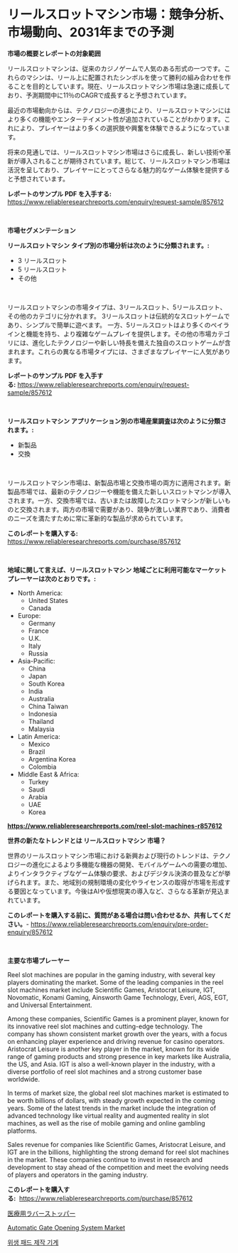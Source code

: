 <p><h1>リールスロットマシン市場：競争分析、市場動向、2031年までの予測</h1></p><p><strong>市場の概要とレポートの対象範囲</strong></p>
<p><p>リールスロットマシンは、従来のカジノゲームで人気のある形式の一つです。これらのマシンは、リール上に配置されたシンボルを使って勝利の組み合わせを作ることを目的としています。現在、リールスロットマシン市場は急速に成長しており、予測期間中に11％のCAGRで成長すると予想されています。</p><p>最近の市場動向からは、テクノロジーの進歩により、リールスロットマシンにはより多くの機能やエンターテイメント性が追加されていることがわかります。これにより、プレイヤーはより多くの選択肢や興奮を体験できるようになっています。</p><p>将来の見通しでは、リールスロットマシン市場はさらに成長し、新しい技術や革新が導入されることが期待されています。総じて、リールスロットマシン市場は活況を呈しており、プレイヤーにとってさらなる魅力的なゲーム体験を提供すると予想されています。</p></p>
<p><strong>レポートのサンプル PDF を入手する:</strong> <a href="https://www.reliableresearchreports.com/enquiry/request-sample/857612">https://www.reliableresearchreports.com/enquiry/request-sample/857612</a></p>
<p>&nbsp;</p>
<p><strong>市場セグメンテーション</strong></p>
<p><strong>リールスロットマシン タイプ別の市場分析は次のように分類されます。:</strong></p>
<p><ul><li>3 リールスロット</li><li>5 リールスロット</li><li>その他</li></ul></p>
<p>&nbsp;</p>
<p><p>リールスロットマシンの市場タイプは、3リールスロット、5リールスロット、その他のカテゴリに分かれます。 3リールスロットは伝統的なスロットゲームであり、シンプルで簡単に遊べます。 一方、5リールスロットはより多くのペイラインと機能を持ち、より複雑なゲームプレイを提供します。その他の市場カテゴリには、進化したテクノロジーや新しい特長を備えた独自のスロットゲームが含まれます。これらの異なる市場タイプには、さまざまなプレイヤーに人気があります。</p></p>
<p><strong>レポートのサンプル PDF を入手する:</strong>&nbsp;<a href="https://www.reliableresearchreports.com/enquiry/request-sample/857612">https://www.reliableresearchreports.com/enquiry/request-sample/857612</a></p>
<p>&nbsp;</p>
<p><strong> リールスロットマシン アプリケーション別の市場産業調査は次のように分類されます。:</strong></p>
<p><ul><li>新製品</li><li>交換</li></ul></p>
<p>&nbsp;</p>
<p><p>リールスロットマシン市場は、新製品市場と交換市場の両方に適用されます。新製品市場では、最新のテクノロジーや機能を備えた新しいスロットマシンが導入されます。一方、交換市場では、古いまたは故障したスロットマシンが新しいものと交換されます。両方の市場で需要があり、競争が激しい業界であり、消費者のニーズを満たすために常に革新的な製品が求められています。</p></p>
<p><strong>このレポートを購入する:</strong>&nbsp; <a href="https://www.reliableresearchreports.com/purchase/857612">https://www.reliableresearchreports.com/purchase/857612</a></p>
<p>&nbsp;</p>
<p><strong>地域に関して言えば、リールスロットマシン 地域ごとに利用可能なマーケットプレーヤーは次のとおりです。:</strong></p>
<p><ul>
    <li>
        North America:
        <ul>
            <li>United States</li>
            <li>Canada</li>
        </ul>
    </li>
    <li>
        Europe:
        <ul>
            <li>Germany</li>
            <li>France</li>
            <li>U.K.</li>
            <li>Italy</li>
            <li>Russia</li>
        </ul>
    </li>
    <li>
        Asia-Pacific:
        <ul>
            <li>China</li>
            <li>Japan</li>
            <li>South Korea</li>
            <li>India</li>
            <li>Australia</li>
            <li>China Taiwan</li>
            <li>Indonesia</li>
            <li>Thailand</li>
            <li>Malaysia</li>
        </ul>
    </li>
    <li>
        Latin America:
        <ul>
            <li>Mexico</li>
            <li>Brazil</li>
            <li>Argentina Korea</li>
            <li>Colombia</li>
        </ul>
    </li>
    <li>
        Middle East & Africa:
        <ul>
            <li>Turkey</li>
            <li>Saudi</li>
            <li>Arabia</li>
            <li>UAE</li>
            <li>Korea</li>
        </ul>
    </li>
    </ul></p>
<p><strong><a href="https://www.reliableresearchreports.com/reel-slot-machines-r857612">https://www.reliableresearchreports.com/reel-slot-machines-r857612</a></strong>&nbsp;</p>
<p><strong>世界の新たなトレンドとは リールスロットマシン 市場？</strong></p>
<p><p>世界のリールスロットマシン市場における新興および現行のトレンドは、テクノロジーの進化によるより多機能な機器の開発、モバイルゲームへの需要の増加、よりインタラクティブなゲーム体験の要求、およびデジタル決済の普及などが挙げられます。また、地域別の規制環境の変化やライセンスの取得が市場を形成する要因となっています。今後はAIや仮想現実の導入など、さらなる革新が見込まれています。</p></p>
<p><strong>このレポートを購入する前に、質問がある場合は問い合わせるか、共有してください。</strong>- <a href="https://www.reliableresearchreports.com/enquiry/pre-order-enquiry/857612">https://www.reliableresearchreports.com/enquiry/pre-order-enquiry/857612</a></p>
<p>&nbsp;</p>
<p><strong>主要な市場プレーヤー</strong></p>
<p><p>Reel slot machines are popular in the gaming industry, with several key players dominating the market. Some of the leading companies in the reel slot machines market include Scientific Games, Aristocrat Leisure, IGT, Novomatic, Konami Gaming, Ainsworth Game Technology, Everi, AGS, EGT, and Universal Entertainment.</p><p>Among these companies, Scientific Games is a prominent player, known for its innovative reel slot machines and cutting-edge technology. The company has shown consistent market growth over the years, with a focus on enhancing player experience and driving revenue for casino operators. Aristocrat Leisure is another key player in the market, known for its wide range of gaming products and strong presence in key markets like Australia, the US, and Asia. IGT is also a well-known player in the industry, with a diverse portfolio of reel slot machines and a strong customer base worldwide.</p><p>In terms of market size, the global reel slot machines market is estimated to be worth billions of dollars, with steady growth expected in the coming years. Some of the latest trends in the market include the integration of advanced technology like virtual reality and augmented reality in slot machines, as well as the rise of mobile gaming and online gambling platforms.</p><p>Sales revenue for companies like Scientific Games, Aristocrat Leisure, and IGT are in the billions, highlighting the strong demand for reel slot machines in the market. These companies continue to invest in research and development to stay ahead of the competition and meet the evolving needs of players and operators in the gaming industry.</p></p>
<p><strong>このレポートを購入する:</strong>&nbsp;&nbsp;<a href="https://www.reliableresearchreports.com/purchase/857612">https://www.reliableresearchreports.com/purchase/857612</a></p>
<p><p><a href="https://medium.com/@lewisbechtelar1964/%E5%8C%BB%E7%99%82%E7%94%A8%E3%83%A9%E3%83%90%E3%83%BC%E3%82%B9%E3%83%88%E3%83%83%E3%83%91%E3%83%BC%E5%B8%82%E5%A0%B4%E3%81%AE%E8%A6%8F%E6%A8%A1-%E5%B8%82%E5%A0%B4%E5%8B%95%E5%90%91%E3%81%A8%E5%B8%82%E5%A0%B4%E4%BA%88%E6%B8%AC-2024%E5%B9%B4%E3%81%8B%E3%82%892031%E5%B9%B4-08534bd706d3">医療用ラバーストッパー</a></p><p><a href="https://github.com/AKSHATREPORTPRIME/Market-Research-Report-List-4/blob/main/automatic-gate-opening-system-market.md">Automatic Gate Opening System Market</a></p><p><a href="https://medium.com/@coremtymerich56566/%EC%9C%84%EC%83%9D%EC%9A%A9%ED%92%88-%EC%83%9D%EC%82%B0%EA%B8%B0-%EA%B3%84%EC%9E%A5-%EC%8B%9C%EC%9E%A5-%EA%B2%BD%EC%9F%81-%EB%B6%84%EC%84%9D-%EC%8B%9C%EC%9E%A5-%EB%8F%99%ED%96%A5-%EB%B0%8F-2031%EB%85%84%EA%B9%8C%EC%A7%80%EC%9D%98-%EC%98%88%EC%B8%A1-918521a1a321">위생 패드 제작 기계</a></p></p>
